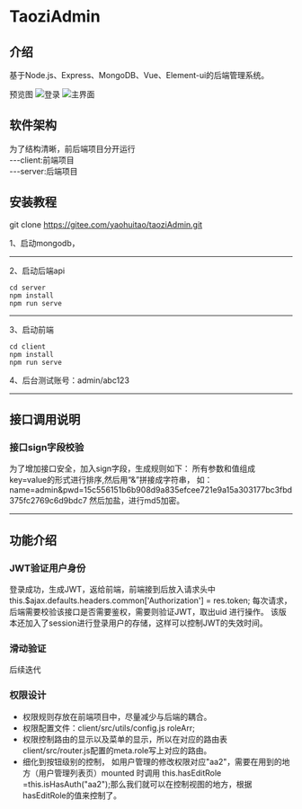 # TaoziAdmin

## 介绍
基于Node.js、Express、MongoDB、Vue、Element-ui的后端管理系统。

预览图
![登录](http://yaohuitao.com/a/img/git/git_taoziAdmin_md1.jpg)
![主界面](http://yaohuitao.com/a/img/git/git_taoziAdmin_md2.jpg)

## 软件架构
为了结构清晰，前后端项目分开运行
    <br>---client:前端项目
    <br>---server:后端项目


## 安装教程
git clone https://gitee.com/yaohuitao/taoziAdmin.git

1、启动mongodb，

****

2、启动后端api

    cd server
    npm install
    npm run serve

****
3、启动前端

    cd client
    npm install
    npm run serve

4、后台测试账号：admin/abc123


****
## 接口调用说明
### 接口sign字段校验
为了增加接口安全，加入sign字段，生成规则如下：
所有参数和值组成 key=value的形式进行排序,然后用“&”拼接成字符串，
    如：name=admin&pwd=15c556151b6b908d9a835efcee721e9a15a303177bc3fbd375fc2769c6d9bdc7
然后加盐，进行md5加密。

****
## 功能介绍
### JWT验证用户身份
登录成功，生成JWT，返给前端，前端接到后放入请求头中
    this.$ajax.defaults.headers.common['Authorization'] = res.token;
每次请求，后端需要校验该接口是否需要鉴权，需要则验证JWT，取出uid 进行操作。
该版本还加入了session进行登录用户的存储，这样可以控制JWT的失效时间。

### 滑动验证
后续迭代


### 权限设计
* 权限规则存放在前端项目中，尽量减少与后端的耦合。
* 权限配置文件：client/src/utils/config.js  roleArr;
* 权限控制路由的显示以及菜单的显示，所以在对应的路由表client/src/router.js配置的meta.role写上对应的路由。
* 细化到按钮级别的控制，
    如用户管理的修改权限对应"aa2"，需要在用到的地方（用户管理列表页）mounted 时调用 this.hasEditRole =this.isHasAuth("aa2");那么我们就可以在控制视图的地方，根据hasEditRole的值来控制了。



